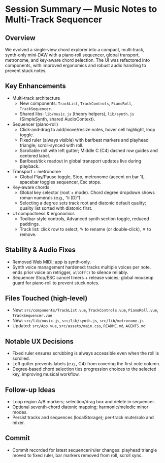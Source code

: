 # Session Summary — Music Notes to Multi‑Track Sequencer

## Overview
We evolved a single‑view chord explorer into a compact, multi‑track, synth‑only mini‑DAW with a piano‑roll sequencer, global transport, metronome, and key‑aware chord selection. The UI was refactored into components, with improved ergonomics and robust audio handling to prevent stuck notes.

## Key Enhancements
- Multi‑track architecture
  - New components: `TrackList`, `TrackControls`, `PianoRoll`, `TrackSequencer`.
  - Shared libs: `lib/music.js` (theory helpers), `lib/synth.js` (SimpleSynth, shared AudioContext).
- Sequencer (piano‑roll)
  - Click‑and‑drag to add/move/resize notes, hover cell highlight, loop toggle.
  - Fixed ruler (always visible) with bar/beat markers and playhead triangle; scroll‑synced with roll.
  - Scrollable roll with left gutter; Middle C (C4) dashed row guides and centered label.
  - Bar/beat/tick readout in global transport updates live during playback.
- Transport + metronome
  - Global Play/Pause toggle, Stop, metronome (accent on bar 1), spacebar toggles sequencer, Esc stops.
- Key‑aware chords
  - Global key selector (root + mode). Chord degree dropdown shows roman numerals (e.g., “ii (D)”).
  - Selecting a degree sets track root and diatonic default quality; quality list sorted with diatonic first.
- UI compactness & ergonomics
  - Toolbar‑style controls, Advanced synth section toggle, reduced paddings.
  - Track list: click row to select, ✎ to rename (or double‑click), ✕ to remove.

## Stability & Audio Fixes
- Removed Web MIDI; app is synth‑only.
- Synth voice management hardened: tracks multiple voices per note, ends prior voice on retrigger, `allOff()` to silence reliably.
- Sequencer Stop/ESC cancel timers + release voices; global mouseup guard for piano‑roll to prevent stuck notes.

## Files Touched (high‑level)
- New: `src/components/TrackList.vue`, `TrackControls.vue`, `PianoRoll.vue`, `TrackSequencer.vue`
- New: `src/lib/music.js`, `src/lib/synth.js`, `src/lib/metronome.js`
- Updated: `src/App.vue`, `src/assets/main.css`, `README.md`, `AGENTS.md`

## Notable UX Decisions
- Fixed ruler ensures scrubbing is always accessible even when the roll is scrolled.
- Left gutter prevents labels (e.g., C4) from covering the first note column.
- Degree‑based chord selection ties progression choices to the selected key, improving musical workflow.

## Follow‑up Ideas
- Loop region A/B markers; selection/drag box and delete in sequencer.
- Optional seventh‑chord diatonic mapping; harmonic/melodic minor modes.
- Persist tracks and sequences (localStorage); per‑track mute/solo and mixer.

## Commit
- Commit recorded for latest sequencer/ruler changes: playhead triangle moved to fixed ruler, bar markers removed from roll, scroll sync.
